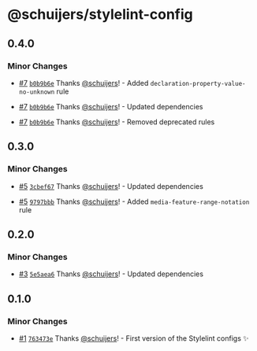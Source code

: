 # @schuijers/stylelint-config

## 0.4.0

### Minor Changes

- [#7](https://github.com/schuijers/stylelint-config/pull/7)
  [`b0b9b6e`](https://github.com/schuijers/stylelint-config/commit/b0b9b6e1f4f1a3c4c8da8fa0b54677c103c65c01)
  Thanks [@schuijers](https://github.com/schuijers)! - Added `declaration-property-value-no-unknown`
  rule

- [#7](https://github.com/schuijers/stylelint-config/pull/7)
  [`b0b9b6e`](https://github.com/schuijers/stylelint-config/commit/b0b9b6e1f4f1a3c4c8da8fa0b54677c103c65c01)
  Thanks [@schuijers](https://github.com/schuijers)! - Updated dependencies

- [#7](https://github.com/schuijers/stylelint-config/pull/7)
  [`b0b9b6e`](https://github.com/schuijers/stylelint-config/commit/b0b9b6e1f4f1a3c4c8da8fa0b54677c103c65c01)
  Thanks [@schuijers](https://github.com/schuijers)! - Removed deprecated rules

## 0.3.0

### Minor Changes

- [#5](https://github.com/schuijers/stylelint-config/pull/5)
  [`3cbef67`](https://github.com/schuijers/stylelint-config/commit/3cbef67e2ded4563de78cb1233c8cf3ef9433211)
  Thanks [@schuijers](https://github.com/schuijers)! - Updated dependencies

- [#5](https://github.com/schuijers/stylelint-config/pull/5)
  [`9797bbb`](https://github.com/schuijers/stylelint-config/commit/9797bbb2963d2aff1497cdb7cfac5206b21aadf5)
  Thanks [@schuijers](https://github.com/schuijers)! - Added `media-feature-range-notation` rule

## 0.2.0

### Minor Changes

- [#3](https://github.com/schuijers/stylelint-config/pull/3)
  [`5e5aea6`](https://github.com/schuijers/stylelint-config/commit/5e5aea6b530a10ada6ace85eb3ffe908644d282c)
  Thanks [@schuijers](https://github.com/schuijers)! - Updated dependencies

## 0.1.0

### Minor Changes

- [#1](https://github.com/schuijers/stylelint-config/pull/1)
  [`763473e`](https://github.com/schuijers/stylelint-config/commit/763473e4fc57b0335a8df4116814bf6bca558ea2)
  Thanks [@schuijers](https://github.com/schuijers)! - First version of the Stylelint configs ✨
